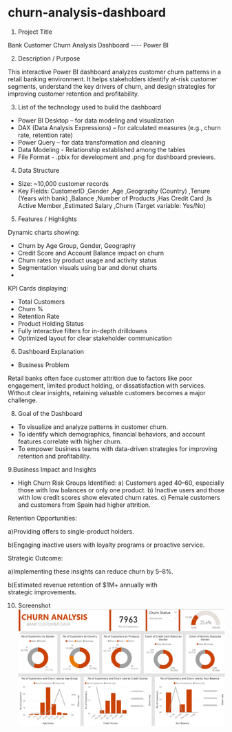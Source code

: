# churn-analysis-dashboard

1. Project Title

Bank Customer Churn Analysis Dashboard ---- Power BI

2. Description / Purpose

This interactive Power BI dashboard analyzes customer churn patterns in a retail banking environment. It helps stakeholders identify at-risk customer segments, understand the key drivers of churn, and design strategies for improving customer retention and profitability.

3. List of the technology used to build the dashboard

- Power BI Desktop – for data modeling and visualization
- DAX (Data Analysis Expressions) – for calculated measures (e.g., churn rate, retention rate)
- Power Query – for data transformation and cleaning
- Data Modeling - Relationship established among the tables
- File Format - .pbix for development and .png for dashboard previews.

4. Data Structure
- Size: ~10,000 customer records
- Key Fields:
CustomerID ,Gender ,Age ,Geography (Country) ,Tenure (Years with bank) ,Balance ,Number of Products ,Has Credit Card ,Is Active Member ,Estimated Salary ,Churn (Target variable: Yes/No)

5. Features / Highlights

Dynamic charts showing:
- Churn by Age Group, Gender, Geography
- Credit Score and Account Balance impact on churn
- Churn rates by product usage and activity status
- Segmentation visuals using bar and donut charts
- 
KPI Cards displaying:
- Total Customers
- Churn %
- Retention Rate
- Product Holding Status
- Fully interactive filters for in-depth drilldowns
- Optimized layout for clear stakeholder communication

6. Dashboard Explanation

- Business Problem

Retail banks often face customer attrition due to factors like poor engagement, limited product holding, or dissatisfaction with services. Without clear insights, retaining valuable customers becomes a major challenge.

8. Goal of the Dashboard
   
- To visualize and analyze patterns in customer churn.
- To identify which demographics, financial behaviors, and account features correlate with higher churn.
- To empower business teams with data-driven strategies for improving retention and profitability.

9.Business Impact and Insights

- High Churn Risk Groups Identified:
a) Customers aged 40–60, especially those with low balances or only one product.
b) Inactive users and those with low credit scores show elevated churn rates.
c) Female customers and customers from Spain had higher attrition.

Retention Opportunities:

a)Providing offers to single-product holders.

b)Engaging inactive users with loyalty programs or proactive service.

Strategic Outcome:

a)Implementing these insights can reduce churn by 5–8%.

b)Estimated revenue retention of $1M+ annually with strategic improvements.

10. Screenshot
![alt text](https://github.com/vikkashh/churn-analysis-dashboard/blob/main/dashboard.SS.png)

